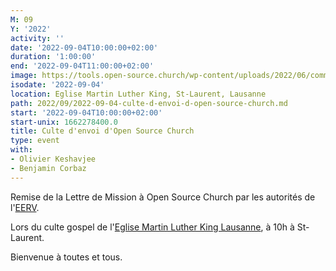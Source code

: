 ```yaml
---
M: 09
Y: '2022'
activity: ''
date: '2022-09-04T10:00:00+02:00'
duration: '1:00:00'
end: '2022-09-04T11:00:00+02:00'
image: https://tools.open-source.church/wp-content/uploads/2022/06/commissioned.jpg
isodate: '2022-09-04'
location: Eglise Martin Luther King, St-Laurent, Lausanne
path: 2022/09/2022-09-04-culte-d-envoi-d-open-source-church.md
start: '2022-09-04T10:00:00+02:00'
start-unix: 1662278400.0
title: Culte d'envoi d'Open Source Church
type: event
with:
- Olivier Keshavjee
- Benjamin Corbaz
---
```

Remise de la Lettre de Mission à Open Source Church par les autorités de l'[EERV](https://www.eerv.ch).



Lors du culte gospel de l'[Eglise Martin Luther King Lausanne](https://www.eerv.ch/activites-cantonales/eglise-martin-luther-king-lausanne/eglise-martin-luther-king-lausanne-eerv), à 10h à St-Laurent.

Bienvenue à toutes et tous.